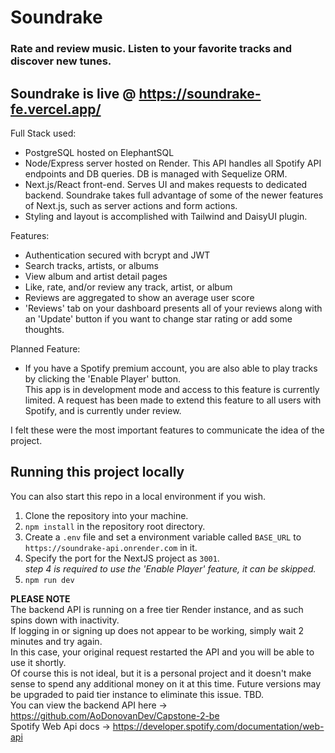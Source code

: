 ﻿# Soundrake

### Rate and review music. Listen to your favorite tracks and discover new tunes.
## Soundrake is live @ https://soundrake-fe.vercel.app/  


Full Stack used:  
- PostgreSQL hosted on ElephantSQL  
- Node/Express server hosted on Render. This API handles all Spotify API endpoints and DB queries. DB is managed with Sequelize ORM.  
- Next.js/React front-end. Serves UI and makes requests to dedicated backend. Soundrake takes full advantage of some of the newer features of Next.js, such as server actions and form actions.  
- Styling and layout is accomplished with Tailwind and DaisyUI plugin.

Features:  
  - Authentication secured with bcrypt and JWT  
  - Search tracks, artists, or albums  
  - View album and artist detail pages  
  - Like, rate, and/or review any track, artist, or album  
  - Reviews are aggregated to show an average user score  
  - 'Reviews' tab on your dashboard presents all of your reviews along with an 'Update' button if you want to change star rating or add some thoughts.  
  
Planned Feature:  
  - If you have a Spotify premium account, you are also able to play tracks by clicking the 'Enable Player' button.  
  This app is in development mode and access to this feature is currently limited. A request has been made to extend this feature to all users with Spotify, and is currently under review.


I felt these were the most important features to communicate the idea of the project.

## Running this project locally  
You can also start this repo in a local environment if you wish. 
1. Clone the repository into your machine.
2. `npm install` in the repository root directory.
3. Create a `.env` file and set a environment variable called `BASE_URL` to `https://soundrake-api.onrender.com` in it. 
4. Specify the port for the NextJS project as `3001`.  
*step 4 is required to use the 'Enable Player' feature, it can be skipped.*  
5. `npm run dev`  




**PLEASE NOTE**  
The backend API is running on a free tier Render instance, and as such spins down with inactivity.  
If logging in or signing up does not appear to be working, simply wait 2 minutes and try again.  
In this case, your original request restarted the API and you will be able to use it shortly.  
Of course this is not ideal, but it is a personal project and it doesn't make sense to spend any additional money on it at this time.
Future versions may be upgraded to paid tier instance to eliminate this issue. TBD.  
You can view the backend API here -> https://github.com/AoDonovanDev/Capstone-2-be  
Spotify Web Api docs -> https://developer.spotify.com/documentation/web-api  


